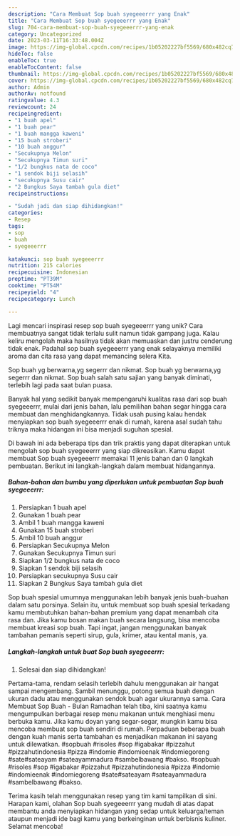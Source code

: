 ```yaml
---
description: "Cara Membuat Sop buah syegeeerrr yang Enak"
title: "Cara Membuat Sop buah syegeeerrr yang Enak"
slug: 704-cara-membuat-sop-buah-syegeeerrr-yang-enak
category: Uncategorized
date: 2023-03-11T16:33:48.004Z
image: https://img-global.cpcdn.com/recipes/1b05202227bf5569/680x482cq70/sop-buah-syegeeerrr-foto-resep-utama.jpg
hideToc: false
enableToc: true
enableTocContent: false
thumbnail: https://img-global.cpcdn.com/recipes/1b05202227bf5569/680x482cq70/sop-buah-syegeeerrr-foto-resep-utama.jpg
cover: https://img-global.cpcdn.com/recipes/1b05202227bf5569/680x482cq70/sop-buah-syegeeerrr-foto-resep-utama.jpg
author: Admin
authorAv: notfound
ratingvalue: 4.3
reviewcount: 24
recipeingredient:
- "1 buah apel"
- "1 buah pear"
- "1 buah mangga kaweni"
- "15 buah stroberi"
- "10 buah anggur"
- "Secukupnya Melon"
- "Secukupnya Timun suri"
- "1/2 bungkus nata de coco"
- "1 sendok biji selasih"
- "secukupnya Susu cair"
- "2 Bungkus Saya tambah gula diet"
recipeinstructions:

- "Sudah jadi dan siap dihidangkan!"
categories:
- Resep
tags:
- sop
- buah
- syegeeerrr

katakunci: sop buah syegeeerrr 
nutrition: 215 calories
recipecuisine: Indonesian
preptime: "PT39M"
cooktime: "PT54M"
recipeyield: "4"
recipecategory: Lunch

---
```





Lagi mencari inspirasi resep sop buah syegeeerrr yang unik? Cara membuatnya sangat tidak terlalu sulit namun tidak gampang juga. Kalau keliru mengolah maka hasilnya tidak akan memuaskan dan justru cenderung tidak enak. Padahal sop buah syegeeerrr yang enak selayaknya memiliki aroma dan cita rasa yang dapat memancing selera Kita.





Sop buah yg berwarna,yg segerrr dan nikmat. Sop buah yg berwarna,yg segerrr dan nikmat. Sop buah salah satu sajian yang banyak diminati, terlebih lagi pada saat bulan puasa.

Banyak hal yang sedikit banyak mempengaruhi kualitas rasa dari sop buah syegeeerrr, mulai dari jenis bahan, lalu pemilihan bahan segar hingga cara membuat dan menghidangkannya. Tidak usah pusing kalau hendak menyiapkan sop buah syegeeerrr enak di rumah, karena asal sudah tahu triknya maka hidangan ini bisa menjadi suguhan spesial.






Di bawah ini ada beberapa tips dan trik praktis yang dapat diterapkan untuk mengolah sop buah syegeeerrr yang siap dikreasikan. Kamu dapat membuat Sop buah syegeeerrr memakai 11 jenis bahan dan 0 langkah pembuatan. Berikut ini langkah-langkah dalam membuat hidangannya.

<!--inarticleads1-->

##### Bahan-bahan dan bumbu yang diperlukan untuk pembuatan Sop buah syegeeerrr:

1. Persiapkan 1 buah apel
1. Gunakan 1 buah pear
1. Ambil 1 buah mangga kaweni
1. Gunakan 15 buah stroberi
1. Ambil 10 buah anggur
1. Persiapkan Secukupnya Melon
1. Gunakan Secukupnya Timun suri
1. Siapkan 1/2 bungkus nata de coco
1. Siapkan 1 sendok biji selasih
1. Persiapkan secukupnya Susu cair
1. Siapkan 2 Bungkus Saya tambah gula diet


Sop buah spesial umumnya menggunakan lebih banyak jenis buah-buahan dalam satu porsinya. Selain itu, untuk membuat sop buah spesial terkadang kamu membutuhkan bahan-bahan premium yang dapat menambah cita rasa dan. Jika kamu bosan makan buah secara langsung, bisa mencoba membuat kreasi sop buah. Tapi ingat, jangan menggunakan banyak tambahan pemanis seperti sirup, gula, krimer, atau kental manis, ya. 

<!--inarticleads2-->

##### Langkah-langkah untuk buat Sop buah syegeeerrr:


1. Selesai dan siap dihidangkan!

Pertama-tama, rendam selasih terlebih dahulu menggunakan air hangat sampai mengembang. Sambil menunggu, potong semua buah dengan ukuran dadu atau menggunakan sendok buah agar ukurannya sama. Cara Membuat Sop Buah - Bulan Ramadhan telah tiba, kini saatnya kamu mengumpulkan berbagai resep menu makanan untuk menghiasi menu berbuka kamu. Jika kamu doyan yang segar-segar, mungkin kamu bisa mencoba membuat sop buah sendiri di rumah. Perpaduan beberapa buah dengan kuah manis serta tambahan es menjadikan makanan ini sayang untuk dilewatkan. #sopbuah #risoles #sop #igabakar #pizzahut #pizzahutindonesia #pizza #indomie #indomieenak #indomiegoreng #sate#sateayam #sateayammadura #sambelbawang #bakso. #sopbuah #risoles #sop #igabakar #pizzahut #pizzahutindonesia #pizza #indomie #indomieenak #indomiegoreng #sate#sateayam #sateayammadura #sambelbawang #bakso. 

Terima kasih telah menggunakan resep yang tim kami tampilkan di sini. Harapan kami, olahan Sop buah syegeeerrr yang mudah di atas dapat membantu anda menyiapkan hidangan yang sedap untuk keluarga/teman ataupun menjadi ide bagi kamu yang berkeinginan untuk berbisnis kuliner. Selamat mencoba!
